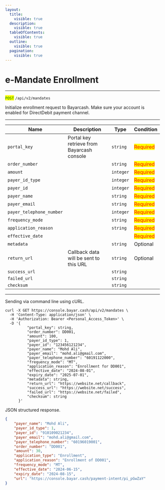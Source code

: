 ```yaml
---
layout:
  title:
    visible: true
  description:
    visible: true
  tableOfContents:
    visible: true
  outline:
    visible: true
  pagination:
    visible: true
---
```


# e-Mandate Enrollment

***

<mark style="color:green;">`POST`</mark> `/api/v2/mandates`



Initialize enrollment request to Bayarcash. Make sure your account is enabled for DirectDebit payment channel.



***

<table data-full-width="true"><thead><tr><th>Name</th><th>Description</th><th>Type</th><th>Condition</th></tr></thead><tbody><tr><td><code>portal_key</code></td><td>Portal key retrieve from Bayarcash console</td><td><code>string</code></td><td><mark style="color:red;">Required</mark></td></tr><tr><td><code>order_number</code></td><td></td><td><code>string</code></td><td><mark style="color:red;">Required</mark></td></tr><tr><td><code>amount</code></td><td></td><td><code>integer</code></td><td><mark style="color:red;">Required</mark></td></tr><tr><td><code>payer_id_type</code></td><td></td><td><code>integer</code></td><td><mark style="color:red;">Required</mark></td></tr><tr><td><code>payer_id</code></td><td></td><td><code>integer</code></td><td><mark style="color:red;">Required</mark></td></tr><tr><td><code>payer_name</code></td><td></td><td><code>string</code></td><td><mark style="color:red;">Required</mark></td></tr><tr><td><code>payer_email</code></td><td></td><td><code>string</code></td><td><mark style="color:red;">Required</mark></td></tr><tr><td><code>payer_telephone_number</code></td><td></td><td><code>integer</code></td><td><mark style="color:red;">Required</mark></td></tr><tr><td><code>frequency_mode</code></td><td></td><td><code>string</code></td><td><mark style="color:red;">Required</mark></td></tr><tr><td><code>application_reason</code></td><td></td><td><code>string</code></td><td><mark style="color:red;">Required</mark></td></tr><tr><td><code>effective_date</code></td><td></td><td></td><td><mark style="color:red;">Required</mark></td></tr><tr><td><code>metadata</code></td><td></td><td><code>string</code></td><td>Optional</td></tr><tr><td><code>return_url</code></td><td>Callback data will be sent to this URL</td><td><code>string</code></td><td>Optional</td></tr><tr><td><code>success_url</code></td><td></td><td><code>string</code></td><td></td></tr><tr><td><code>failed_url</code></td><td></td><td><code>string</code></td><td></td></tr><tr><td><code>checksum</code></td><td></td><td><code>string</code></td><td></td></tr></tbody></table>

***



Sending via command line using cURL.



```markup
curl -X GET https://console.bayar.cash/api/v2/mandates \
  -H 'Content-Type: application/json' \
  -H 'Authorization: Bearer <Personal_Access_Token>' \
  -D '{
          "portal_key": string,
          "order_number": DD001,
          "amount": 100,
          "payer_id_type": 1,
          "payer_id": "123456121234",
          "payer_name": "Mohd Ali",
          "payer_email": "mohd.ali@gmail.com",
          "payer_telephone_number": "60191122000",
          "frequency_mode": "MT",
          "application_reason": "Enrollment for DD001",
          "effective_date": "2024-08-01",
          "expiry_date": "2025-07-01",
          "metadata": string,
          "return_url": "https://website.net/callback",
          "success_url": "https://website.net/success",
          "failed_url": "https://website.net/failed",
          "checksum": string
      }'
```



JSON structured response.



```json
{
    "payer_name": "Mohd Ali",
    "payer_id_type": 1,
    "payer_id": "910109021234",
    "payer_email": "mohd.ali@gmail.com",
    "payer_telephone_number": "60196019001",
    "order_number": "DD001",
    "amount": 30,
    "application_type": "Enrollment",
    "application_reason": "Enrollment of DD001",
    "frequency_mode": "MT",
    "effective_date": "2024-06-15",
    "expiry_date": "2024-08-15",
    "url": "https://console.bayar.cash/payment-intent/pi_pGwZaY"
}
```

